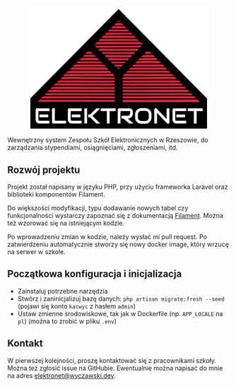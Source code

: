 <p align="center">
<img src="./public/images/logo.svg" width="400" alt="Elektronet Logo">
</p>

Wewnętrzny system Zespołu Szkół Elektronicznych w Rzeszowie, do zarządzania stypendiami, osiągnięciami, zgłoszeniami, itd.

## Rozwój projektu

Projekt został napisany w języku PHP, przy użyciu frameworka Laravel oraz biblioteki komponentów Filament.

Do większości modyfikacji, typu dodawanie nowych tabel czy funkcjonalności wystarczy zapoznać się z dokumentacją [Filament](https://filamentphp.com/). Można też wzorować się na istniejącym kodzie.

Po wprowadzeniu zmian w kodzie, należy wysłać mi pull request. Po zatwierdzeniu automatycznie stworzy się nowy docker image, który wrzucę na serwer w szkole.

## Początkowa konfiguracja i inicjalizacja

- Zainstaluj potrzebne narzędzia
- Stwórz i zaninicjalizuj bazę danych: `php artisan migrate:fresh --seed` (pojawi się konto `kacwyc` z hasłem `admin`)
- Ustaw zmienne środowiskowe, tak jak w Dockerfile (np. `APP_LOCALE` na `pl`) (można to zrobić w pliku `.env`)

## Kontakt

W pierwszej kolejności, proszę kontaktować się z pracownikami szkoły. Można też zgłosić issue na GitHubie. Ewentualnie można napisać do mnie na adres [elektronet@wyczawski.dev](mailto:elektronet@wyczawski.dev).
